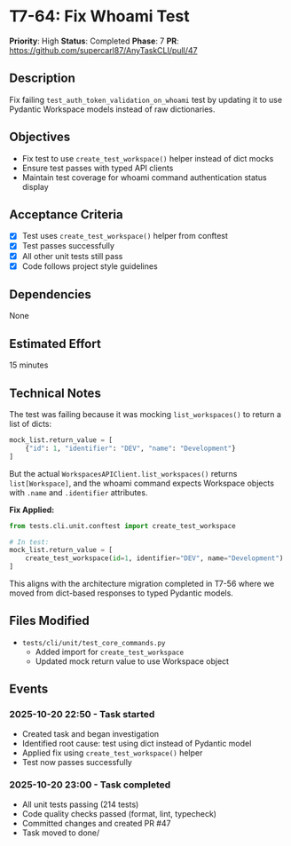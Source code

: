 # T7-64: Fix Whoami Test

**Priority**: High
**Status**: Completed
**Phase**: 7
**PR**: https://github.com/supercarl87/AnyTaskCLI/pull/47

## Description

Fix failing `test_auth_token_validation_on_whoami` test by updating it to use Pydantic Workspace models instead of raw dictionaries.

## Objectives

- Fix test to use `create_test_workspace()` helper instead of dict mocks
- Ensure test passes with typed API clients
- Maintain test coverage for whoami command authentication status display

## Acceptance Criteria

- [x] Test uses `create_test_workspace()` helper from conftest
- [x] Test passes successfully
- [x] All other unit tests still pass
- [x] Code follows project style guidelines

## Dependencies

None

## Estimated Effort

15 minutes

## Technical Notes

The test was failing because it was mocking `list_workspaces()` to return a list of dicts:
```python
mock_list.return_value = [
    {"id": 1, "identifier": "DEV", "name": "Development"}
]
```

But the actual `WorkspacesAPIClient.list_workspaces()` returns `list[Workspace]`, and the whoami command expects Workspace objects with `.name` and `.identifier` attributes.

**Fix Applied:**
```python
from tests.cli.unit.conftest import create_test_workspace

# In test:
mock_list.return_value = [
    create_test_workspace(id=1, identifier="DEV", name="Development")
]
```

This aligns with the architecture migration completed in T7-56 where we moved from dict-based responses to typed Pydantic models.

## Files Modified

- `tests/cli/unit/test_core_commands.py`
  - Added import for `create_test_workspace`
  - Updated mock return value to use Workspace object

## Events

### 2025-10-20 22:50 - Task started
- Created task and began investigation
- Identified root cause: test using dict instead of Pydantic model
- Applied fix using `create_test_workspace()` helper
- Test now passes successfully

### 2025-10-20 23:00 - Task completed
- All unit tests passing (214 tests)
- Code quality checks passed (format, lint, typecheck)
- Committed changes and created PR #47
- Task moved to done/

